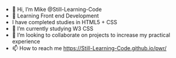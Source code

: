 - 👋 Hi, I’m Mike @Still-Learning-Code
- 👀 Learning Front end Development
- I have completed studies in HTML5 + CSS
- 🌱 I’m currently studying  W3 CSS
- 💞️ I’m looking to collaborate on projects to increase my practical experience
- 📫 How to reach me https://Still-Learning-Code.github.io/pwr/

<!---
Still-Learning-code/Still-Learning-code is a ✨ special ✨ repository because its `README.md` (this file) appears on your GitHub profile.
You can click the Preview link to take a look at your changes.
--->
